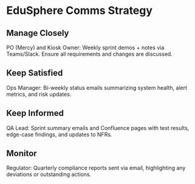 # EduSphere Comms Strategy

## Manage Closely
PO (Mercy) and Kiosk Owner: Weekly sprint demos + notes via Teams/Slack. Ensure all requirements and changes are discussed.

## Keep Satisfied
Ops Manager: Bi-weekly status emails summarizing system health, alert metrics, and risk updates.

## Keep Informed
QA Lead: Sprint summary emails and Confluence pages with test results, edge-case findings, and updates to NFRs.

## Monitor
Regulator: Quarterly compliance reports sent via email, highlighting any deviations or outstanding actions.
